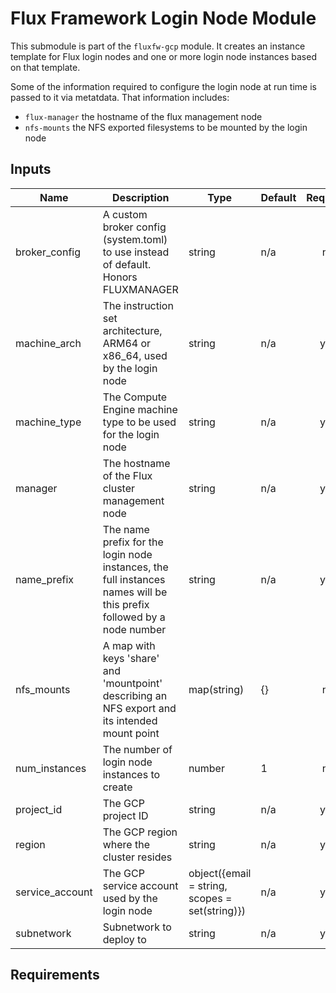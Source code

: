 # Flux Framework Login Node Module

This submodule is part of the `fluxfw-gcp` module. It creates an instance template for Flux
login nodes and one or more login node instances based on that template. 

Some of the information required to configure the login node at run time is passed to it via metatdata.
That information includes:

- `flux-manager` the hostname of the flux management node
- `nfs-mounts` the NFS exported filesystems to be mounted by the login node

## Inputs

| Name | Description | Type | Default | Required |
|------|-------------|------|---------|:--------:|
| broker_config | A custom broker config (system.toml) to use instead of default. Honors FLUXMANAGER | string | n/a | no |
| machine_arch | The instruction set architecture, ARM64 or x86_64, used by the login node | string | n/a | yes |
| machine_type | The Compute Engine machine type to be used for the login node | string | n/a | yes |
| manager | The hostname of the Flux cluster management node | string | n/a | yes |
| name_prefix | The name prefix for the login node instances, the full instances names will be this prefix followed by a node number | string | n/a | yes |
| nfs_mounts | A map with keys 'share' and 'mountpoint' describing an NFS export and its intended mount point | map(string) | {} | no |
| num_instances | The number of login node instances to create | number | 1 | no |
| project_id | The GCP project ID | string | n/a | yes |
| region | The GCP region where the cluster resides | string | n/a | yes |
| service_account | The GCP service account used by the login node | object({email = string, scopes = set(string)}) | n/a | yes |
| subnetwork | Subnetwork to deploy to  | string | n/a | yes |

## Requirements
